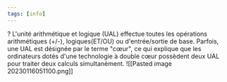```yaml
---
tags: [info]
---
```


?
L'unité arithmétique et logique (UAL) effectue toutes les opérations arithmétiques (+/-), logiques(ET/OU) ou d'entrée/sortie de base.
Parfois, une UAL est désignée par le terme "cœur", ce qui explique que les ordinateurs dotés d'une technologie à double cœur possèdent deux UAL pour traiter deux calculs simultanément.
![[Pasted image 20230116051100.png]]